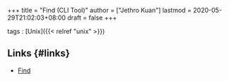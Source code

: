 +++
title = "Find (CLI Tool)"
author = ["Jethro Kuan"]
lastmod = 2020-05-29T21:02:03+08:00
draft = false
+++

tags
: [Unix]({{< relref "unix" >}})

## Links {#links}

- [Find](http://www.grymoire.com/Unix/Find.html)
